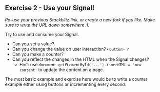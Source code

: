 ## Exercise 2 - Use your Signal!

_Re-use your previous Stackblitz link, or create a new fork if you like. Make sure to write the URL down somewhere :)._

Try to use and consume your Signal.

- Can you set a value?
- Can you change the value on user interaction? `<button> ?`
- Can you make a counter?
- Can you reflect the changes in the HTML when the Signal changes?
  - Hint: use `document.getELementById('...').innerHTML = 'new content'` to update the content on a page.

The most basic example and exercise here would be to write a counter example either using buttons or incrementing every second.
